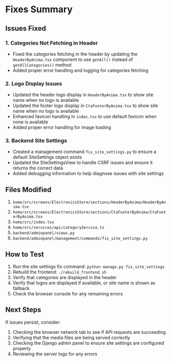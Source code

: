 # Fixes Summary

## Issues Fixed

### 1. Categories Not Fetching in Header
- Fixed the categories fetching in the header by updating the `HeaderByAnima.tsx` component to use `getAll()` instead of `getAllCategories()` method
- Added proper error handling and logging for categories fetching

### 2. Logo Display Issues
- Updated the header logo display in `HeaderByAnima.tsx` to show site name when no logo is available
- Updated the footer logo display in `CtaFooterByAnima.tsx` to show site name when no logo is available
- Enhanced favicon handling in `index.tsx` to use default favicon when none is available
- Added proper error handling for image loading

### 3. Backend Site Settings
- Created a management command `fix_site_settings.py` to ensure a default SiteSettings object exists
- Updated the SiteSettingsView to handle CSRF issues and ensure it returns the correct data
- Added debugging information to help diagnose issues with site settings

## Files Modified
1. `home/src/screens/ElectronicsStore/sections/HeaderByAnima/HeaderByAnima.tsx`
2. `home/src/screens/ElectronicsStore/sections/CtaFooterByAnima/CtaFooterByAnima.tsx`
3. `home/src/index.tsx`
4. `home/src/services/api/categoryService.ts`
5. `backend/adminpanel/views.py`
6. `backend/adminpanel/management/commands/fix_site_settings.py`

## How to Test
1. Run the site settings fix command: `python manage.py fix_site_settings`
2. Rebuild the frontend: `./rebuild_frontend.sh`
3. Verify that categories are displayed in the header
4. Verify that logos are displayed if available, or site name is shown as fallback
5. Check the browser console for any remaining errors

## Next Steps
If issues persist, consider:
1. Checking the browser network tab to see if API requests are succeeding
2. Verifying that the media files are being served correctly
3. Checking the Django admin panel to ensure site settings are configured properly
4. Reviewing the server logs for any errors 
